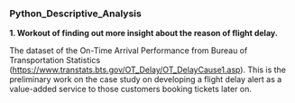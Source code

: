 ### Python_Descriptive_Analysis

**1. Workout of finding out more insight about the reason of flight delay.**

The dataset of the On-Time Arrival Performance from Bureau of Transportation Statistics (https://www.transtats.bts.gov/OT_Delay/OT_DelayCause1.asp). This is the preliminary work on the case study on developing a flight delay alert as a value-added service to those customers booking tickets later on.
